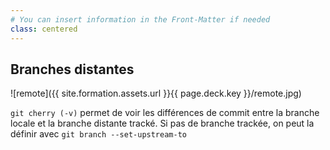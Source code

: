 ```yaml
---
# You can insert information in the Front-Matter if needed
class: centered
---
```

## Branches distantes

![remote]({{ site.formation.assets.url }}{{ page.deck.key }}/remote.jpg)

<aside class="notes">
  <code>git cherry (-v)</code> permet de voir les différences de commit entre la branche locale et la branche distante tracké. Si pas de branche trackée, on peut la définir avec <code>git branch --set-upstream-to</code>
</aside>

